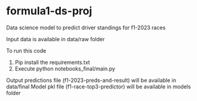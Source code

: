 formula1-ds-proj
==============================

Data science model to predict driver standings for f1-2023 races

Input data is available in data/raw folder

To run this code
1. Pip install the requirements.txt
2. Execute python notebooks_final/main.py

Output predictions file (f1-2023-preds-and-result) will be available in data/final
Model pkl file (f1-race-top3-predictor) will be available in models folder
